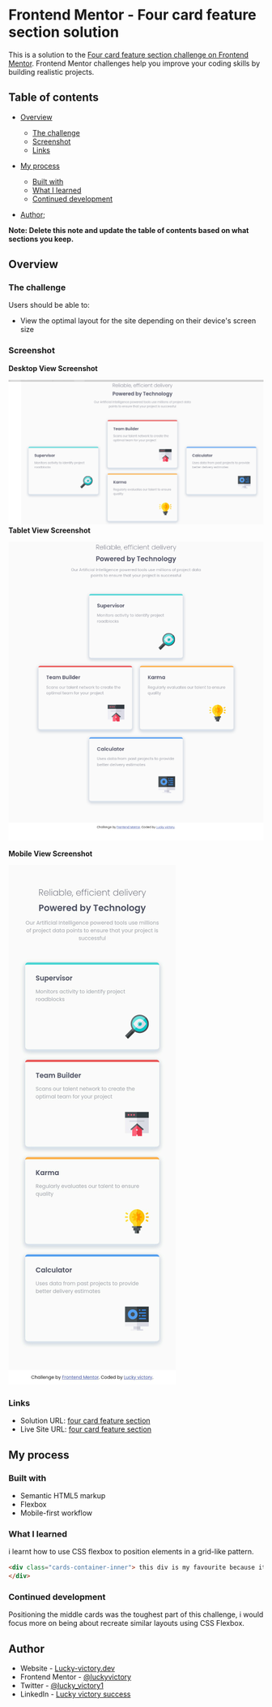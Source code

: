 # Frontend Mentor - Four card feature section solution

This is a solution to the [Four card feature section challenge on Frontend Mentor](https://www.frontendmentor.io/challenges/four-card-feature-section-weK1eFYK). Frontend Mentor challenges help you improve your coding skills by building realistic projects. 

## Table of contents

- [Overview](#overview)
  - [The challenge](#the-challenge)
  - [Screenshot](#screenshot)
  - [Links](#links)
- [My process](#my-process)
  - [Built with](#built-with)
  - [What I learned](#what-i-learned)
  - [Continued development](#continued-development)
  
- [Author](#author);

**Note: Delete this note and update the table of contents based on what sections you keep.**

## Overview

### The challenge

Users should be able to:

- View the optimal layout for the site depending on their device's screen size

### Screenshot
**Desktop View Screenshot**

![desktop screenshot](./desktop-screenshot.png)
**Tablet View Screenshot**

![tablet screenshot](./tablet-screenshot.png)

**Mobile View Screenshot**

![mobile screenshot](./mobile-screenshot.png)



### Links

- Solution URL: [four card feature section](https://github.com/lucky-victory/FEM/four-card-feature-section-master/)
- Live Site URL: [four card feature section](https://lucky-victory.github.io/FEM/four-card-feature-section-master/)

## My process

### Built with

- Semantic HTML5 markup
- Flexbox
- Mobile-first workflow

### What I learned

i learnt how to use CSS flexbox to position elements in a grid-like pattern.



```html
<div class="cards-container-inner"> this div is my favourite because it did the layout trick.
</div>
```


### Continued development

Positioning the middle cards was the toughest part of this challenge, i would focus more on being about recreate similar layouts using CSS Flexbox.


## Author

- Website - [Lucky-victory.dev](https://lucky-victory.dev)
- Frontend Mentor - [@luckyvictory](https://www.frontendmentor.io/profile/lucky-victory)
- Twitter - [@lucky_victory1](https://www.twitter.com/lucky_victory1)
- LinkedIn - [Lucky victory success](https://www.linkedin.com/in/lucky-victory-success-42719b1a5)




